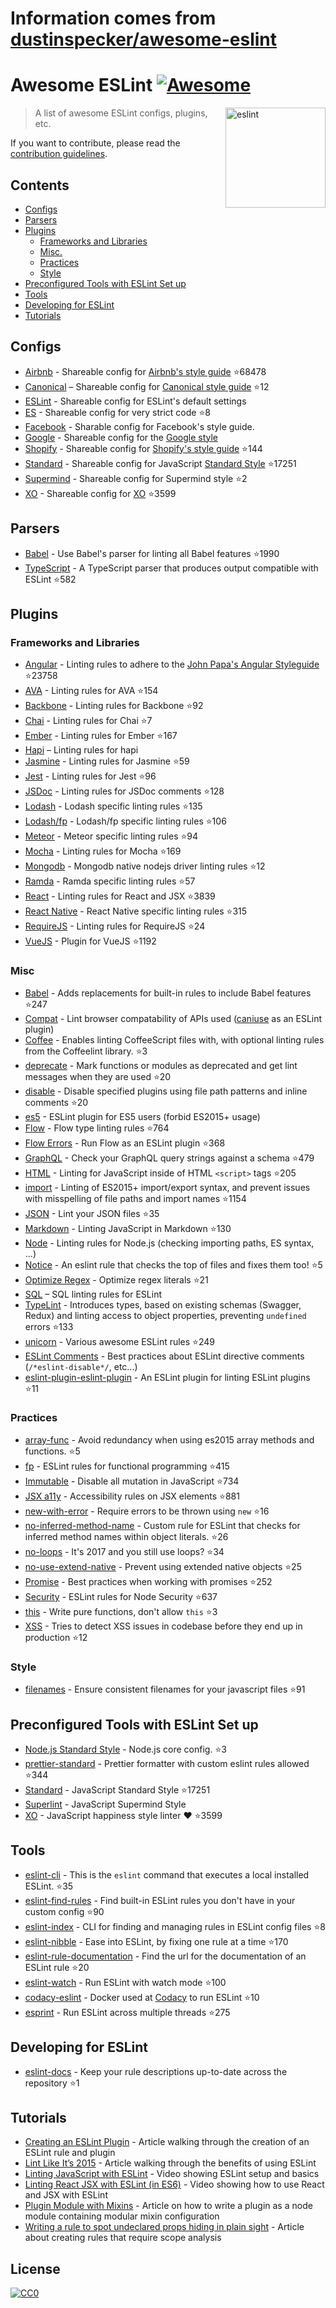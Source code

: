 # Information comes from [dustinspecker/awesome-eslint](https://github.com/dustinspecker/awesome-eslint)
# Awesome ESLint [![Awesome](https://awesome.re/badge.svg)](https://awesome.re)

[<img src="http://eslint.org/img/logo.svg" width="160" align="right" alt="eslint">](http://eslint.org)

> A list of awesome ESLint configs, plugins, etc.

If you want to contribute, please read the [contribution guidelines](contributing.md).

## Contents

- [Configs](#configs)
- [Parsers](#parsers)
- [Plugins](#plugins)
  - [Frameworks and Libraries](#frameworks-and-libraries)
  - [Misc.](#misc)
  - [Practices](#practices)
  - [Style](#style)
- [Preconfigured Tools with ESLint Set up](#preconfigured-tools-with-eslint-set-up)
- [Tools](#tools)
- [Developing for ESLint](#developing-for-eslint)
- [Tutorials](#tutorials)

## Configs

- [Airbnb](https://github.com/airbnb/javascript/tree/master/packages/eslint-config-airbnb) - Shareable config for [Airbnb's style guide](https://github.com/airbnb/javascript) :star:68478
- [Canonical](https://github.com/gajus/eslint-config-canonical) – Shareable config for [Canonical style guide](https://github.com/gajus/canonical) :star:12
- [ESLint](https://github.com/eslint/eslint/tree/master/packages/eslint-config-eslint) - Shareable config for ESLint's default settings
- [ES](https://github.com/thenativeweb/eslint-config-es) - Shareable config for very strict code :star:8
- [Facebook](https://www.npmjs.com/package/eslint-config-fbjs) - Sharable config for Facebook's style guide.
- [Google](https://github.com/google/eslint-config-google) - Shareable config for the [Google style](http://google.github.io/styleguide/javascriptguide.xml)
- [Shopify](https://github.com/Shopify/eslint-plugin-shopify) - Shareable config for [Shopify's style guide](https://github.com/Shopify/javascript) :star:144
- [Standard](https://github.com/feross/eslint-config-standard) - Shareable config for JavaScript [Standard Style](https://github.com/feross/standard) :star:17251
- [Supermind](https://github.com/supermind/eslint-config-supermind) - Shareable config for Supermind style :star:2
- [XO](https://github.com/sindresorhus/eslint-config-xo) - Shareable config for [XO](https://github.com/sindresorhus/xo) :star:3599

## Parsers

- [Babel](https://github.com/babel/babel-eslint) - Use Babel's parser for linting all Babel features :star:1990
- [TypeScript](https://github.com/eslint/typescript-eslint-parser) - A TypeScript parser that produces output compatible with ESLint :star:582

## Plugins

### Frameworks and Libraries

- [Angular](https://github.com/Gillespie59/eslint-plugin-angular) - Linting rules to adhere to the [John Papa's Angular Styleguide](https://github.com/johnpapa/angular-styleguide) :star:23758
- [AVA](https://github.com/sindresorhus/eslint-plugin-ava) - Linting rules for AVA :star:154
- [Backbone](https://github.com/ilyavolodin/eslint-plugin-backbone) - Linting rules for Backbone :star:92
- [Chai](https://github.com/turbo87/eslint-plugin-chai-expect) - Linting rules for Chai :star:7
- [Ember](https://github.com/netguru/eslint-plugin-ember) - Linting rules for Ember :star:167
- [Hapi](https://github.com/continuationlabs/eslint-plugin-hapi) – Linting rules for hapi
- [Jasmine](https://github.com/tlvince/eslint-plugin-jasmine) - Linting rules for Jasmine :star:59
- [Jest](https://github.com/jest-community/eslint-plugin-jest) - Linting rules for Jest :star:96
- [JSDoc](https://github.com/gajus/eslint-plugin-jsdoc) - Linting rules for JSDoc comments :star:128
- [Lodash](https://github.com/wix/eslint-plugin-lodash) - Lodash specific linting rules :star:135
- [Lodash/fp](https://github.com/jfmengels/eslint-plugin-lodash-fp) - Lodash/fp specific linting rules :star:106
- [Meteor](https://github.com/dferber90/eslint-plugin-meteor) - Meteor specific linting rules :star:94
- [Mocha](https://github.com/lo1tuma/eslint-plugin-mocha) - Linting rules for Mocha :star:169
- [Mongodb](https://github.com/nfroidure/eslint-plugin-mongodb) - Mongodb native nodejs driver linting rules :star:12
- [Ramda](https://github.com/ramda/eslint-plugin-ramda) - Ramda specific linting rules :star:57
- [React](https://github.com/yannickcr/eslint-plugin-react) - Linting rules for React and JSX :star:3839
- [React Native](https://github.com/Intellicode/eslint-plugin-react-native) - React Native specific linting rules :star:315
- [RequireJS](https://github.com/cvisco/eslint-plugin-requirejs) - Linting rules for RequireJS :star:24
- [VueJS](https://github.com/vuejs/eslint-plugin-vue) - Plugin for VueJS :star:1192

### Misc

- [Babel](https://github.com/babel/eslint-plugin-babel) - Adds replacements for built-in rules to include Babel features :star:247
- [Compat](https://github.com/amilajack/eslint-plugin-compat) - Lint browser compatability of APIs used ([caniuse](http://caniuse.com/#search=fetch) as an ESLint plugin)
- [Coffee](https://github.com/aminland/eslint-plugin-coffee) - Enables linting CoffeeScript files with, with optional linting rules from the Coffeelint library. :star:3
- [deprecate](https://github.com/AlexMost/eslint-plugin-deprecate) - Mark functions or modules as deprecated and get lint messages when they are used :star:20
- [disable](https://github.com/mradionov/eslint-plugin-disable) - Disable specified plugins using file path patterns and inline comments :star:20
- [es5](https://github.com/nkt/eslint-plugin-es5) - ESLint plugin for ES5 users (forbid ES2015+ usage)
- [Flow](https://github.com/gajus/eslint-plugin-flowtype) - Flow type linting rules :star:764
- [Flow Errors](https://github.com/amilajack/eslint-plugin-flowtype-errors) - Run Flow as an ESLint plugin :star:368
- [GraphQL](https://github.com/apollostack/eslint-plugin-graphql) - Check your GraphQL query strings against a schema :star:479
- [HTML](https://github.com/BenoitZugmeyer/eslint-plugin-html) - Linting for JavaScript inside of HTML `<script>` tags :star:205
- [import](https://github.com/benmosher/eslint-plugin-import) - Linting of ES2015+  import/export syntax, and prevent issues with misspelling of file paths and import names :star:1154
- [JSON](https://github.com/azeemba/eslint-plugin-json) - Lint your JSON files :star:35
- [Markdown](https://github.com/eslint/eslint-plugin-markdown) - Linting JavaScript in Markdown :star:130
- [Node](https://github.com/mysticatea/eslint-plugin-node) - Linting rules for Node.js (checking importing paths, ES syntax, ...)
- [Notice](https://github.com/nickdeis/eslint-plugin-notice) - An eslint rule that checks the top of files and fixes them too! :star:5
- [Optimize Regex](https://github.com/BrainMaestro/eslint-plugin-optimize-regex) - Optimize regex literals :star:21
- [SQL](https://github.com/gajus/eslint-plugin-sql) – SQL linting rules for ESLint
- [TypeLint](https://github.com/yarax/typelint) - Introduces types, based on existing schemas (Swagger, Redux) and linting access to object properties, preventing `undefined` errors :star:133
- [unicorn](https://github.com/sindresorhus/eslint-plugin-unicorn) - Various awesome ESLint rules :star:249
- [ESLint Comments](https://github.com/mysticatea/eslint-plugin-eslint-comments) - Best practices about ESLint directive comments (`/*eslint-disable*/`, etc...)
- [eslint-plugin-eslint-plugin](https://github.com/not-an-aardvark/eslint-plugin-eslint-plugin) - An ESLint plugin for linting ESLint plugins :star:11

### Practices

- [array-func](https://github.com/freaktechnik/eslint-plugin-array-func) - Avoid redundancy when using es2015 array methods and functions. :star:5
- [fp](https://github.com/jfmengels/eslint-plugin-fp) - ESLint rules for functional programming :star:415
- [Immutable](https://github.com/jhusain/eslint-plugin-immutable) - Disable all mutation in JavaScript :star:734
- [JSX a11y](https://github.com/evcohen/eslint-plugin-jsx-a11y) - Accessibility rules on JSX elements :star:881
- [new-with-error](https://github.com/Trott/eslint-plugin-new-with-error) - Require errors to be thrown using `new` :star:16
- [no-inferred-method-name](https://github.com/johnstonbl01/eslint-no-inferred-method-name) - Custom rule for ESLint that checks for inferred method names within object literals. :star:26
- [no-loops](https://github.com/buildo/eslint-plugin-no-loops) - It's 2017 and you still use loops? :star:34
- [no-use-extend-native](https://github.com/dustinspecker/eslint-plugin-no-use-extend-native) - Prevent using extended native objects :star:25
- [Promise](https://github.com/xjamundx/eslint-plugin-promise) - Best practices when working with promises :star:252
- [Security](https://github.com/nodesecurity/eslint-plugin-security) - ESLint rules for Node Security :star:637
- [this](https://github.com/matijs/eslint-plugin-this) - Write pure functions, don't allow `this` :star:3
- [XSS](https://github.com/Rantanen/eslint-plugin-xss) - Tries to detect XSS issues in codebase before they end up in production :star:12

### Style

- [filenames](https://github.com/selaux/eslint-plugin-filenames) - Ensure consistent filenames for your javascript files :star:91

## Preconfigured Tools with ESLint Set up

- [Node.js Standard Style](https://github.com/geek/node-style) - Node.js core config. :star:3
- [prettier-standard](https://github.com/sheerun/prettier-standard) - Prettier formatter with custom eslint rules allowed :star:344
- [Standard](https://github.com/feross/standard) - JavaScript Standard Style :star:17251
- [Superlint](https://github.com/supermind/superlint) - JavaScript Supermind Style
- [XO](https://github.com/sindresorhus/xo) - JavaScript happiness style linter ❤️ :star:3599

## Tools

- [eslint-cli](https://github.com/eslint/eslint-cli) - This is the `eslint` command that executes a local installed ESLint. :star:35
- [eslint-find-rules](https://github.com/sarbbottam/eslint-find-rules) - Find built-in ESLint rules you don't have in your custom config :star:90
- [eslint-index](https://github.com/wagerfield/eslint-index) - CLI for finding and managing rules in ESLint config files :star:8
- [eslint-nibble](https://github.com/IanVS/eslint-nibble) - Ease into ESLint, by fixing one rule at a time :star:170
- [eslint-rule-documentation](https://github.com/jfmengels/eslint-rule-documentation) - Find the url for the documentation of an ESLint rule :star:20
- [eslint-watch](https://github.com/rizowski/eslint-watch) - Run ESLint with watch mode :star:100
- [codacy-eslint](https://github.com/codacy/codacy-eslint) - Docker used at [Codacy](https://www.codacy.com) to run ESLint :star:10
- [esprint](https://github.com/pinterest/esprint) - Run ESLint across multiple threads :star:275

## Developing for ESLint

- [eslint-docs](https://github.com/j-f1/eslint-docs) - Keep your rule descriptions up-to-date across the repository :star:1

## Tutorials

- [Creating an ESLint Plugin](https://medium.com/tumblbug-engineering/creating-an-eslint-plugin-87f1cb42767f) - Article walking through the creation of an ESLint rule and plugin
- [Lint Like It’s 2015](https://medium.com/@dan_abramov/lint-like-it-s-2015-6987d44c5b48#.5p3yk0b03) - Article walking through the benefits of using ESLint
- [Linting JavaScript with ESLint](https://egghead.io/lessons/javascript-linting-javascript-with-eslint) - Video showing ESLint setup and basics
- [Linting React JSX with ESLint (in ES6)](https://egghead.io/lessons/react-linting-react-jsx-with-eslint-in-es6) - Video showing how to use React and JSX with ESLint
- [Plugin Module with Mixins](https://akullpp.com/eslint-integration) - Article on how to write a plugin as a node module containing modular mixin configuration
- [Writing a rule to spot undeclared props hiding in plain sight](http://blog.cowchimp.com/writing-a-custom-eslint-rule-to-spot-undeclared-props/) - Article about creating rules that require scope analysis

## License

[![CC0](https://i.creativecommons.org/p/zero/1.0/88x31.png)](https://creativecommons.org/publicdomain/zero/1.0/)

